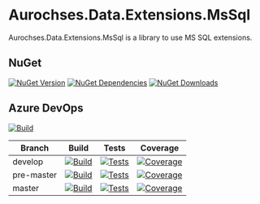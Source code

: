 # Aurochses.Data.Extensions.MsSql

Aurochses.Data.Extensions.MsSql is a library to use MS SQL extensions.

## NuGet
[![NuGet Version](https://img.shields.io/nuget/v/Aurochses.Data.Extensions.MsSql.svg?style=flat-square)](https://www.nuget.org/packages/Aurochses.Data.Extensions.MsSql)
[![NuGet Dependencies](https://img.shields.io/librariesio/release/nuget/Aurochses.Data.Extensions.MsSql.svg?style=flat-square)](https://libraries.io/nuget/Aurochses.Data.Extensions.MsSql)
[![NuGet Downloads](https://img.shields.io/nuget/dt/Aurochses.Data.Extensions.MsSql.svg?style=flat-square)](https://www.nuget.org/packages/Aurochses.Data.Extensions.MsSql)

## Azure DevOps

[![Build](https://img.shields.io/azure-devops/release/Aurochses/61cd8e26-670f-4d15-9b53-5e73a476a30f/17/17.svg?style=flat-square)](https://dev.azure.com/Aurochses/Aurochses.OpenSource/_release?definitionId=17)

Branch     | Build | Tests | Coverage
-----------|-------|-------|----------
develop | [![Build](https://img.shields.io/azure-devops/build/Aurochses/Aurochses.OpenSource/377/develop.svg?style=flat-square)](https://dev.azure.com/Aurochses/Aurochses.OpenSource/_build/latest?definitionId=377&branchName=develop) | [![Tests](https://img.shields.io/azure-devops/tests/Aurochses/Aurochses.OpenSource/377/develop.svg?style=flat-square)](https://dev.azure.com/Aurochses/Aurochses.OpenSource/_build/latest?definitionId=377&branchName=develop) | [![Coverage](https://img.shields.io/azure-devops/coverage/Aurochses/Aurochses.OpenSource/377/develop.svg?style=flat-square)](https://dev.azure.com/Aurochses/Aurochses.OpenSource/_build/latest?definitionId=377&branchName=develop)
pre-master | [![Build](https://img.shields.io/azure-devops/build/Aurochses/Aurochses.OpenSource/377/pre-master.svg?style=flat-square)](https://dev.azure.com/Aurochses/Aurochses.OpenSource/_build/latest?definitionId=377&branchName=pre-master) | [![Tests](https://img.shields.io/azure-devops/tests/Aurochses/Aurochses.OpenSource/377/pre-master.svg?style=flat-square)](https://dev.azure.com/Aurochses/Aurochses.OpenSource/_build/latest?definitionId=377&branchName=pre-master) | [![Coverage](https://img.shields.io/azure-devops/coverage/Aurochses/Aurochses.OpenSource/377/pre-master.svg?style=flat-square)](https://dev.azure.com/Aurochses/Aurochses.OpenSource/_build/latest?definitionId=377&branchName=pre-master)
master | [![Build](https://img.shields.io/azure-devops/build/Aurochses/Aurochses.OpenSource/377/master.svg?style=flat-square)](https://dev.azure.com/Aurochses/Aurochses.OpenSource/_build/latest?definitionId=377&branchName=master) | [![Tests](https://img.shields.io/azure-devops/tests/Aurochses/Aurochses.OpenSource/377/master.svg?style=flat-square)](https://dev.azure.com/Aurochses/Aurochses.OpenSource/_build/latest?definitionId=377&branchName=master) | [![Coverage](https://img.shields.io/azure-devops/coverage/Aurochses/Aurochses.OpenSource/377/master.svg?style=flat-square)](https://dev.azure.com/Aurochses/Aurochses.OpenSource/_build/latest?definitionId=377&branchName=master)
